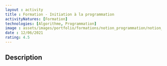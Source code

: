 ```yaml
---
layout : activity
title : Formation - Initiation à la programmation
activityNatures: [Formation]
technologies: [Algorithme, Programmation]
image : assets/images/portfolio/formations/notion_programmation/notion_programmation_algorithme_750.jpg
date : 12/06/2021
rating: 4.5
---
```


## Description